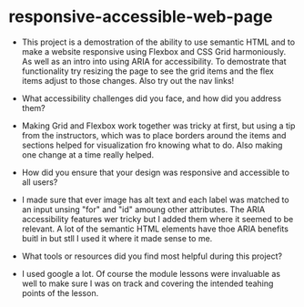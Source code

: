 # responsive-accessible-web-page

- This project is a demostration of the ability to use semantic HTML and to make a website responsive using Flexbox and CSS Grid 
harmoniously. As well as an intro into using ARIA for accessibility. To demostrate that functionality try resizing the page to
see the grid items and the flex items adjust to those changes. Also try out the nav links!


- What accessibility challenges did you face, and how did you address them?
- Making Grid and Flexbox work together was tricky at first, but using a tip from the instructors, which was to place borders
around the items and sections helped for visualization fro knowing what to do. Also making one change at a time really helped. 

- How did you ensure that your design was responsive and accessible to all users?
- I made sure that ever image has alt text and each label was matched to an input unsing "for" and "id" amoung other attributes.
The ARIA  accessibility features wer tricky but I added them where it seemed to be relevant. A lot of the semantic HTML elements have thoe ARIA benefits buitl in but stll I used it where it made sense to me.

- What tools or resources did you find most helpful during this project?
- I used google a lot. Of course the module lessons were invaluable as well to make sure I was on track and covering the intended
teahing points of the lesson. 